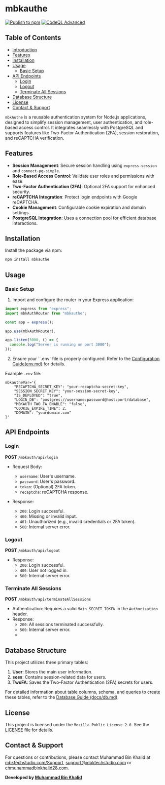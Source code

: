# mbkauthe

[![Publish to npm](https://github.com/MIbnEKhalid/mbkauthe/actions/workflows/publish.yml/badge.svg?branch=main)](https://github.com/MIbnEKhalid/mbkauthe/actions/workflows/publish.yml) [![CodeQL Advanced](https://github.com/MIbnEKhalid/mbkauthe/actions/workflows/codeql.yml/badge.svg?branch=main)](https://github.com/MIbnEKhalid/mbkauthe/actions/workflows/codeql.yml)

## Table of Contents

- [Introduction](#mbkauth)
- [Features](#features)
- [Installation](#installation)
- [Usage](#usage)
  - [Basic Setup](#basic-setup)
- [API Endpoints](#api-endpoints)
  - [Login](#login)
  - [Logout](#logout)
  - [Terminate All Sessions](#terminate-all-sessions)
- [Database Structure](#database-structure)
- [License](#license)
- [Contact & Support](#contact--support)

`mbkAuthe` is a reusable authentication system for Node.js applications, designed to simplify session management, user authentication, and role-based access control. It integrates seamlessly with PostgreSQL and supports features like Two-Factor Authentication (2FA), session restoration, and reCAPTCHA verification.

## Features

- **Session Management**: Secure session handling using `express-session` and `connect-pg-simple`.
- **Role-Based Access Control**: Validate user roles and permissions with ease.
- **Two-Factor Authentication (2FA)**: Optional 2FA support for enhanced security.
- **reCAPTCHA Integration**: Protect login endpoints with Google reCAPTCHA.
- **Cookie Management**: Configurable cookie expiration and domain settings.
- **PostgreSQL Integration**: Uses a connection pool for efficient database interactions.

## Installation

Install the package via npm:

```bash
npm install mbkauthe
```

## Usage
### Basic Setup
1. Import and configure the router in your Express application:
```javascript
import express from "express";
import mbkAuthRouter from "mbkauthe";

const app = express();

app.use(mbkAuthRouter);

app.listen(3000, () => {
  console.log("Server is running on port 3000");
});
```
2. Ensure your ``.env` file is properly configured. Refer to the [Configuration Guide(env.md)](env.md) for details.

Example `.env` file:
```code
mbkautheVar='{
    "RECAPTCHA_SECRET_KEY": "your-recaptcha-secret-key",
    "SESSION_SECRET_KEY": "your-session-secret-key",
    "IS_DEPLOYED": "true",
    "LOGIN_DB": "postgres://username:password@host:port/database",
    "MBKAUTH_TWO_FA_ENABLE": "false",
    "COOKIE_EXPIRE_TIME": 2,
    "DOMAIN": "yourdomain.com"
}'
```

## API Endpoints

### Login

**POST** `/mbkauth/api/login`
- Request Body:
  - `username`: User's username.
  - `password`: User's password.
  - `token`: (Optional) 2FA token.
  - `recaptcha`: reCAPTCHA response.

- Response:
  - `200`: Login successful.
  - `400`: Missing or invalid input.
  - `401`: Unauthorized (e.g., invalid credentials or 2FA token).
  - `500`: Internal server error.

### Logout

**POST** `/mbkauth/api/logout`
- Response:
  - `200`: Login successful.
  - `400`: User not logged in.
  - `500`: Internal server error.

### Terminate All Sessions

**POST** `/mbkauth/api/terminateAllSessions`
- Authentication: Requires a valid `Main_SECRET_TOKEN` in the `Authorization` header.
- Response:
  - `200`: All sessions terminated successfully.
  - `500`: Internal server error.
  - 
  

## Database Structure

This project utilizes three primary tables:

1. **User**: Stores the main user information.
2. **sess**: Contains session-related data for users.
3. **TwoFA**: Saves the Two-Factor Authentication (2FA) secrets for users.

For detailed information about table columns, schema, and queries to create these tables, refer to the [Database Guide (docs/db.md)](docs/db.md).

## License
This project is licensed under the `Mozilla Public License 2.0`. See the [LICENSE](./LICENSE) file for details.



## Contact & Support

For questions or contributions, please contact Muhammad Bin Khalid at [mbktechstudio.com/Support](https://mbktechstudio.com/Support/), [support@mbktechstudio.com](mailto:support@mbktechstudio.com) or [chmuhammadbinkhalid28.com](mailto:chmuhammadbinkhalid28.com). 

**Developed by [Muhammad Bin Khalid](https://github.com/MIbnEKhalid)**